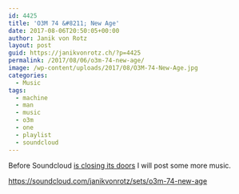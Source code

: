 ```yaml
---
id: 4425
title: 'O3M 74 &#8211; New Age'
date: 2017-08-06T20:50:05+00:00
author: Janik von Rotz
layout: post
guid: https://janikvonrotz.ch/?p=4425
permalink: /2017/08/06/o3m-74-new-age/
image: /wp-content/uploads/2017/08/O3M-74-New-Age.jpg
categories:
  - Music
tags:
  - machine
  - man
  - music
  - o3m
  - one
  - playlist
  - soundcloud
---
```

Before Soundcloud [is closing its doors](https://news.ycombinator.com/item?id=14711461) I will post some more music.

https://soundcloud.com/janikvonrotz/sets/o3m-74-new-age